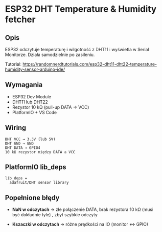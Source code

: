 # ESP32 DHT Temperature & Humidity fetcher

## Opis

ESP32 odczytuje temperaturę i wilgotność z DHT11 i wyświetla w Serial Monitorze. Działa samodzielnie po zasileniu.

Tutorial: https://randomnerdtutorials.com/esp32-dht11-dht22-temperature-humidity-sensor-arduino-ide/


## Wymagania

* ESP32 Dev Module
* DHT11 lub DHT22
* Rezystor 10 kΩ (pull-up DATA → VCC)
* PlatformIO + VS Code

## Wiring

```
DHT VCC → 3.3V (lub 5V)
DHT GND → GND
DHT DATA → GPIO4
10 kΩ rezystor między DATA a VCC
```

## PlatformIO lib_deps
```
lib_deps =
  adafruit/DHT sensor library
```


## Popełnione błędy

* **NaN w odczytach** → złe połączenie DATA, brak rezystora 10 kΩ (musi być dokładnie tyle) , zbyt szybkie odczyty

* **Kszaczki w odczytach** -> różne prędkości na IO (monitor <-> GPIO)